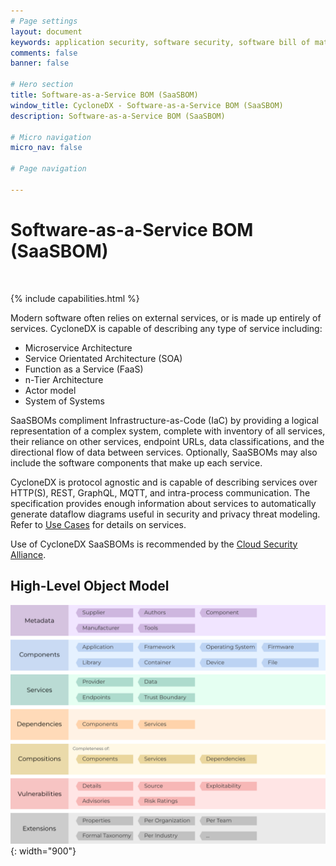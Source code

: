 ```yaml
---
# Page settings
layout: document
keywords: application security, software security, software bill of material, SBOM, BOM, open source, supply chain, specification, spdx, license, package url, purl, cpe
comments: false
banner: false

# Hero section
title: Software-as-a-Service BOM (SaaSBOM)
window_title: CycloneDX - Software-as-a-Service BOM (SaaSBOM)
description: Software-as-a-Service BOM (SaaSBOM)

# Micro navigation
micro_nav: false

# Page navigation
    
---
```


# Software-as-a-Service BOM (SaaSBOM)

&nbsp;<!-- without this hack, the dropdown menu has issues due to h1 and h2 happening right after each other -->

{% include capabilities.html %}

Modern software often relies on external services, or is made up entirely of services. CycloneDX is capable of describing any type of service including:
- Microservice Architecture
- Service Orientated Architecture (SOA)
- Function as a Service (FaaS)
- n-Tier Architecture
- Actor model
- System of Systems

SaaSBOMs compliment Infrastructure-as-Code (IaC) by providing a logical representation of a complex system, complete with
inventory of all services, their reliance on other services, endpoint URLs, data classifications, and the directional
flow of data between services. Optionally, SaaSBOMs may also include the software components that make up each service.

CycloneDX is protocol agnostic and is capable of describing services over HTTP(S), REST, GraphQL, MQTT, and intra-process communication.
The specification provides enough information about services to automatically generate dataflow diagrams useful in 
security and privacy threat modeling. Refer to [Use Cases](../../use-cases) for details on services.

Use of CycloneDX SaaSBOMs is recommended by the [Cloud Security Alliance](https://cloudsecurityalliance.org/).

## High-Level Object Model

![CycloneDX Object Model Swimlane](../../theme/assets/images/CycloneDX-Object-Model-Swimlane.svg){: width="900"}
